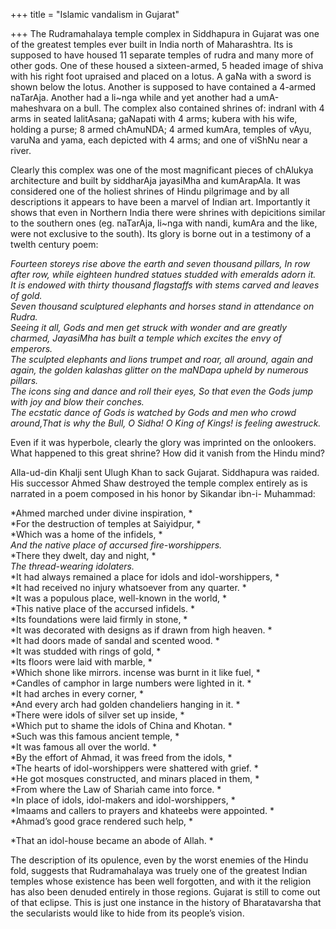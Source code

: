 +++
title = "Islamic vandalism in Gujarat"

+++
The Rudramahalaya temple complex in Siddhapura in Gujarat was one of the
greatest temples ever built in India north of Maharashtra. Its is
supposed to have housed 11 separate temples of rudra and many more of
other gods. One of these housed a sixteen-armed, 5 headed image of shiva
with his right foot upraised and placed on a lotus. A gaNa with a sword
is shown below the lotus. Another is supposed to have contained a
4-armed naTarAja. Another had a li\~nga while and yet another had a
umA-maheshvara on a bull. The complex also contained shrines of: indranI
with 4 arms in seated lalitAsana; gaNapati with 4 arms; kubera with his
wife, holding a purse; 8 armed chAmuNDA;  4 armed kumAra, temples of
vAyu, varuNa and yama, each depicted with 4 arms; and one of viShNu near
a river.

Clearly this complex was one of the most magnificant pieces of chAlukya
architecture and built by siddharAja jayasiMha and kumArapAla. It was
considered one of the holiest shrines of Hindu pilgrimage and by all
descriptions it appears to have been a marvel of Indian art. Importantly
it shows that even in Northern India there were shrines with depicitions
similar to the southern ones (eg. naTarAja, li\~nga with nandi, kumAra
and the like, were not exclusive to the south). Its glory is borne out
in a testimony of a twelth century poem:

*Fourteen storeys rise above the earth and seven thousand pillars,  In
row after row, while eighteen hundred statues studded with emeralds
adorn it.*   
*It is endowed with thirty thousand flagstaffs with stems carved and
leaves of gold.*   
*Seven thousand sculptured elephants and horses stand in attendance on
Rudra.*   
*Seeing it all, Gods and men get struck with wonder and are greatly
charmed, JayasiMha has built a temple which excites the envy of
emperors.*   
*The sculpted elephants and lions trumpet and roar, all around, again
and again, the golden kalashas glitter on the maNDapa upheld by numerous
pillars.*   
*The icons sing and dance and roll their eyes, So that even the Gods
jump with joy and blow their conches.*   
*The ecstatic dance of Gods is watched by Gods and men who crowd
around,That is why the Bull, O Sidha\! O King of Kings\! is feeling
awestruck.* 

Even if it was hyperbole, clearly the glory was imprinted on the
onlookers.  
What happened to this great shrine? How did it vanish from the Hindu
mind?

Alla-ud-din Khalji sent Ulugh Khan to sack Gujarat. Siddhapura was
raided. His successor Ahmed Shaw destroyed the temple complex entirely
as is narrated in a poem composed in his honor by Sikandar ibn-i-
Muhammad:

*Ahmed marched under divine inspiration, *  
*For the destruction of temples at Saiyidpur, *  
*Which was a home of the infidels, *  
*And the native place of accursed fire-worshippers.*  
*There they dwelt, day and night, *  
*The thread-wearing idolaters.*  
*It had always remained a place for idols and idol-worshippers, *  
*It had received no injury whatsoever from any quarter. *  
*It was a populous place, well-known in the world, *  
*This native place of the accursed infidels. *  
*Its foundations were laid firmly in stone, *  
*It was decorated with designs as if drawn from high heaven. *  
*It had doors made of sandal and scented wood. *  
*It was studded with rings of gold, *  
*Its floors were laid with marble, *  
*Which shone like mirrors. incense was burnt in it like fuel, *  
*Candles of camphor in large numbers were lighted in it. *  
*It had arches in every corner, *  
*And every arch had golden chandeliers hanging in it. *  
*There were idols of silver set up inside, *  
*Which put to shame the idols of China and Khotan. *  
*Such was this famous ancient temple, *  
*It was famous all over the world. *  
*By the effort of Ahmad, it was freed from the idols, *  
*The hearts of idol-worshippers were shattered with grief. *  
*He got mosques constructed, and minars placed in them, *  
*From where the Law of Shariah came into force. *  
*In place of idols, idol-makers and idol-worshippers, *  
*Imaams and callers to prayers and khateebs were appointed. *  
*Ahmad’s good grace rendered such help, *

*That an idol-house became an abode of Allah. *

The description of its opulence, even by the worst enemies of the Hindu
fold, suggests that Rudramahalaya was truely one of the greatest Indian
temples whose existence has been well forgotten, and with it the
religion has also been denuded entirely in those regions. Gujarat is
still to come out of that eclipse. This is just one instance in the
history of Bharatavarsha that the secularists would like to hide from
its people’s vision.

